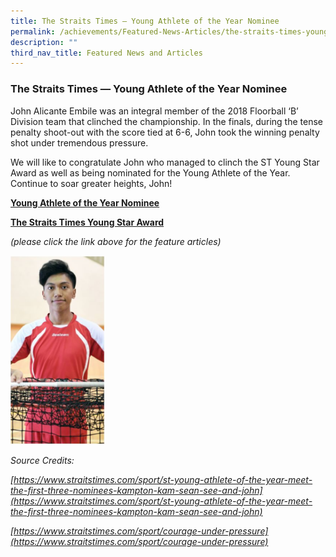 ```yaml
---
title: The Straits Times — Young Athlete of the Year Nominee
permalink: /achievements/Featured-News-Articles/the-straits-times-young-athlete-of-the-year/
description: ""
third_nav_title: Featured News and Articles
---
```




### The Straits Times — Young Athlete of the Year Nominee

John Alicante Embile was an integral member of the 2018 Floorball ‘B’ Division team that clinched the championship. In the finals, during the tense penalty shoot-out with the score tied at 6-6, John took the winning penalty shot under tremendous pressure.

We will like to congratulate John who managed to clinch the ST Young Star Award as well as being nominated for the Young Athlete of the Year. Continue to soar greater heights, John!

[**Young Athlete of the Year Nominee**](https://www.straitstimes.com/sport/st-young-athlete-of-the-year-meet-the-first-three-nominees-kampton-kam-sean-see-and-john)

[**The Straits Times Young Star Award**](https://www.straitstimes.com/sport/courage-under-pressure) 

_(please click the link above for the feature articles)_

<img src="/images/news2.png" style="width:30%">  

_Source Credits:_ 

_[https://www.straitstimes.com/sport/st-young-athlete-of-the-year-meet-the-first-three-nominees-kampton-kam-sean-see-and-john](https://www.straitstimes.com/sport/st-young-athlete-of-the-year-meet-the-first-three-nominees-kampton-kam-sean-see-and-john)_

_[https://www.straitstimes.com/sport/courage-under-pressure](https://www.straitstimes.com/sport/courage-under-pressure)_